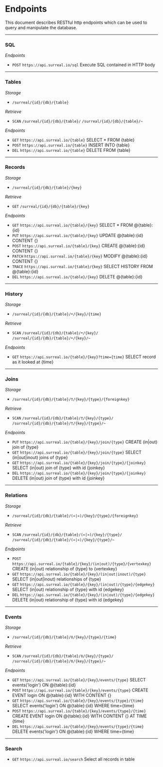 # Endpoints

This document describes RESTful http endpoints which can be used to query and manipulate the database.

---

### SQL

*Endpoints*
- `POST` `https://api.surreal.io/sql` Execute SQL contained in HTTP body

---

### Tables

*Storage*
- `/surreal/{id}/{db}/{table}`

*Retrieve*
- `SCAN` `/surreal/{id}/{db}/{table}/` `/surreal/{id}/{db}/{table}/~`

*Endpoints*
- `GET` `https://api.surreal.io/{table}` SELECT * FROM {table}
- `POST` `https://api.surreal.io/{table}` INSERT INTO {table}
- `DEL` `https://api.surreal.io/{table}` DELETE FROM {table}

---

### Records

*Storage*
- `/surreal/{id}/{db}/{table}/{key}`

*Retrieve*
- `GET` `/surreal/{id}/{db}/{table}/{key}`

*Endpoints*
- `GET` `https://api.surreal.io/{table}/{key}` SELECT * FROM @{table}:{id}
- `PUT` `https://api.surreal.io/{table}/{key}` UPDATE @{table}:{id} CONTENT {}
- `POST` `https://api.surreal.io/{table}/{key}` CREATE @{table}:{id} CONTENT {}
- `PATCH` `https://api.surreal.io/{table}/{key}` MODIFY @{table}:{id} CONTENT {}
- `TRACE` `https://api.surreal.io/{table}/{key}` SELECT HISTORY FROM @{table}:{id}
- `DEL` `https://api.surreal.io/{table}/{key}` DELETE @{table}:{id}

---

### History

*Storage*
- `/surreal/{id}/{db}/{table}/•/{key}/{time}`

*Retrieve*
-  `SCAN` `/surreal/{id}/{db}/{table}/•/{key}/` `/surreal/{id}/{db}/{table}/•/{key}/~`

*Endpoints*
- `GET` `https://api.surreal.io/{table}/{key}?time={time}` SELECT record as it looked at {time}

---

### Joins

*Storage*
- `/surreal/{id}/{db}/{table}/†/{key}/{type}/{foreignkey}`

*Retrieve*
-  `SCAN` `/surreal/{id}/{db}/{table}/†/{key}/{type}/` `/surreal/{id}/{db}/{table}/†/{key}/{type}/~`

*Endpoints*
- `PUT` `https://api.surreal.io/{table}/{key}/join/{type}` CREATE (in|out) join of {type}
- `GET` `https://api.surreal.io/{table}/{key}/join/{type}` SELECT (in|out|inout) joins of {type}
- `GET` `https://api.surreal.io/{table}/{key}/join/{type}/{joinkey}` SELECT (in|out) join of {type} with id {joinkey}
- `DEL` `https://api.surreal.io/{table}/{key}/join/{type}/{joinkey}` DELETE (in|out) join of {type} with id {joinkey}

---

### Relations

*Storage*
- `/surreal/{id}/{db}/{table}/(«|»)/{key}/{type}/{foreignkey}`

*Retrieve*
-  `SCAN` `/surreal/{id}/{db}/{table}/(«|»)/{key}/{type}/` `/surreal/{id}/{db}/{table}/(«|»)/{key}/{type}/~`

*Endpoints*
- `POST` `https://api.surreal.io/{table}/{key}/(in|out)/{type}/{vertexkey}` CREATE (in|out) relationship of {type} to {vertexkey}
- `GET` `https://api.surreal.io/{table}/{key}/(in|out|inout)/{type}` SELECT (in|out|inout) relationships of {type}
- `GET` `https://api.surreal.io/{table}/{key}/(in|out)/{type}/{edgekey}` SELECT (in|out) relationship of {type} with id {edgekey}
- `DEL` `https://api.surreal.io/{table}/{key}/(in|out)/{type}/{edgekey}` DELETE (in|out) relationship of {type} with id {edgekey}

---

### Events

*Storage*
- `/surreal/{id}/{db}/{table}/‡/{key}/{type}/{time}`

*Retrieve*
-  `SCAN` `/surreal/{id}/{db}/{table}/‡/{key}/{type}/` `/surreal/{id}/{db}/{table}/‡/{key}/{type}/~`

*Endpoints*
- `GET` `https://api.surreal.io/{table}/{key}/events/{type}` SELECT events('login') ON @{table}:{id}
- `POST` `https://api.surreal.io/{table}/{key}/events/{type}` CREATE EVENT login ON @{table}:{id} WITH CONTENT {}
- `GET` `https://api.surreal.io/{table}/{key}/events/{type}/{time}` SELECT events('login') ON @{table}:{id} WHERE time={time}
- `POST` `https://api.surreal.io/{table}/{key}/events/{type}/{time}` CREATE EVENT login ON @{table}:{id} WITH CONTENT {} AT TIME {time}
- `DEL` `https://api.surreal.io/{table}/{key}/events/{type}/{time}` DELETE events('login') ON @{table}:{id} WHERE time={time}

---

### Search
- `GET` `https://api.surreal.io/search` Select all records in table

